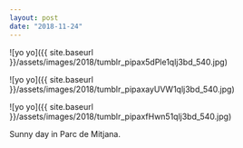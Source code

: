 ```yaml
---
layout: post
date: "2018-11-24"
---
```


![yo yo]({{ site.baseurl }}/assets/images/2018/tumblr_pipax5dPle1qlj3bd_540.jpg)

![yo yo]({{ site.baseurl }}/assets/images/2018/tumblr_pipaxayUVW1qlj3bd_540.jpg)

![yo yo]({{ site.baseurl }}/assets/images/2018/tumblr_pipaxfHwn51qlj3bd_540.jpg)

Sunny day in Parc de Mitjana.
